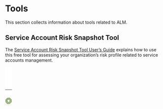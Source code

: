 ﻿[title]: # (Tools)
[tags]: # (Account Lifecycle Manager,ALM,)
[priority]: # (8000)

# Tools
 
This section collects information about tools related to ALM.

## Service Account Risk Snapshot Tool

The [Service Account Risk Snapshot Tool User’s Guide](./discovery-tool/) explains how to use this free tool for assessing your organization’s risk profile related to service accounts management.

![Article End](../alm-bug.png)

  

  
